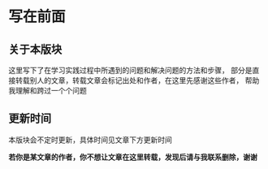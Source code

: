 # 写在前面

## 关于本版块
这里写下了在学习实践过程中所遇到的问题和解决问题的方法和步骤，
部分是直接转载别人的文章，转载文章会标记出处和作者，在这里先感谢这些作者，
帮助我理解和跨过一个个问题<br>

## 更新时间
本版块会不定时更新，具体时间见文章下方更新时间

__若你是某文章的作者，你不想让文章在这里转载，发现后请与我联系删除，谢谢__


